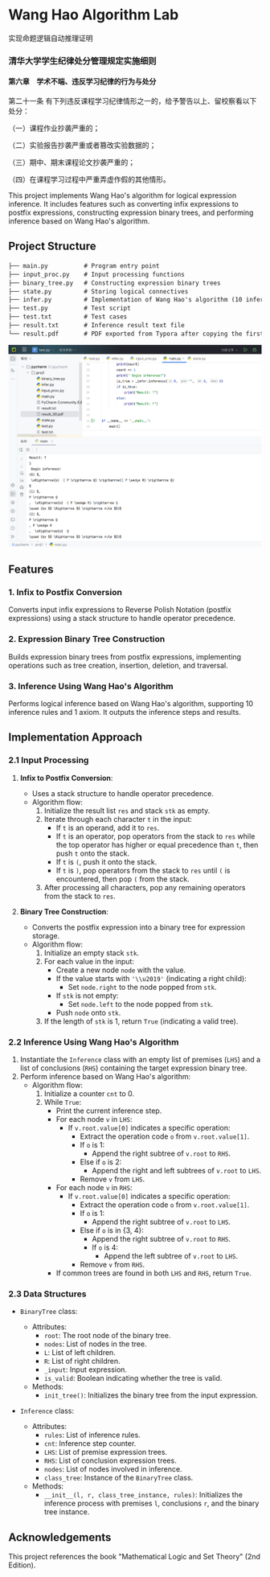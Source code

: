 # Wang Hao Algorithm Lab

实现命题逻辑自动推理证明


### 清华大学学生纪律处分管理规定实施细则

#### 第六章　学术不端、违反学习纪律的行为与处分

第二十一条 有下列违反课程学习纪律情形之一的，给予警告以上、留校察看以下处分：

（一）课程作业抄袭严重的；

（二）实验报告抄袭严重或者篡改实验数据的；

（三）期中、期末课程论文抄袭严重的；

（四）在课程学习过程中严重弄虚作假的其他情形。

This project implements Wang Hao's algorithm for logical expression inference. It includes features such as converting infix expressions to postfix expressions, constructing expression binary trees, and performing inference based on Wang Hao's algorithm.

## Project Structure

```txt
├── main.py          # Program entry point
├── input_proc.py    # Input processing functions
├── binary_tree.py   # Constructing expression binary trees
├── state.py         # Storing logical connectives
├── infer.py         # Implementation of Wang Hao's algorithm (10 inference rules + 1 axiom)
├── test.py          # Test script
├── test.txt         # Test cases
├── result.txt       # Inference result text file
└── result.pdf       # PDF exported from Typora after copying the first 30 inference results from the txt file
```

![image-20250405164416745](assets/image-20250405164416745.png)

## Features

### 1. Infix to Postfix Conversion
Converts input infix expressions to Reverse Polish Notation (postfix expressions) using a stack structure to handle operator precedence.

### 2. Expression Binary Tree Construction
Builds expression binary trees from postfix expressions, implementing operations such as tree creation, insertion, deletion, and traversal.

### 3. Inference Using Wang Hao's Algorithm
Performs logical inference based on Wang Hao's algorithm, supporting 10 inference rules and 1 axiom. It outputs the inference steps and results.

## Implementation Approach

### 2.1 Input Processing
1. **Infix to Postfix Conversion**:
   - Uses a stack structure to handle operator precedence.
   - Algorithm flow:
     1. Initialize the result list `res` and stack `stk` as empty.
     2. Iterate through each character `t` in the input:
        - If `t` is an operand, add it to `res`.
        - If `t` is an operator, pop operators from the stack to `res` while the top operator has higher or equal precedence than `t`, then push `t` onto the stack.
        - If `t` is `(`, push it onto the stack.
        - If `t` is `)`, pop operators from the stack to `res` until `(` is encountered, then pop `(` from the stack.
     3. After processing all characters, pop any remaining operators from the stack to `res`.

2. **Binary Tree Construction**:
   - Converts the postfix expression into a binary tree for expression storage.
   - Algorithm flow:
     1. Initialize an empty stack `stk`.
     2. For each value in the input:
        - Create a new node `node` with the value.
        - If the value starts with `'\\u2019'` (indicating a right child):
          - Set `node.right` to the node popped from `stk`.
        - If `stk` is not empty:
          - Set `node.left` to the node popped from `stk`.
        - Push `node` onto `stk`.
     3. If the length of `stk` is 1, return `True` (indicating a valid tree).

### 2.2 Inference Using Wang Hao's Algorithm
1. Instantiate the `Inference` class with an empty list of premises (`LHS`) and a list of conclusions (`RHS`) containing the target expression binary tree.
2. Perform inference based on Wang Hao's algorithm:
   - Algorithm flow:
     1. Initialize a counter `cnt` to 0.
     2. While `True`:
        - Print the current inference step.
        - For each node `v` in `LHS`:
          - If `v.root.value[0]` indicates a specific operation:
            - Extract the operation code `o` from `v.root.value[1]`.
            - If `o` is 1:
              - Append the right subtree of `v.root` to `RHS`.
            - Else if `o` is 2:
              - Append the right and left subtrees of `v.root` to `LHS`.
            - Remove `v` from `LHS`.
        - For each node `v` in `RHS`:
          - If `v.root.value[0]` indicates a specific operation:
            - Extract the operation code `o` from `v.root.value[1]`.
            - If `o` is 1:
              - Append the right subtree of `v.root` to `LHS`.
            - Else if `o` is in {3, 4}:
              - Append the right subtree of `v.root` to `RHS`.
              - If `o` is 4:
                - Append the left subtree of `v.root` to `LHS`.
            - Remove `v` from `RHS`.
        - If common trees are found in both `LHS` and `RHS`, return `True`.

### 2.3 Data Structures
- `BinaryTree` class:
  - Attributes:
    - `root`: The root node of the binary tree.
    - `nodes`: List of nodes in the tree.
    - `L`: List of left children.
    - `R`: List of right children.
    - `_input`: Input expression.
    - `is_valid`: Boolean indicating whether the tree is valid.
  - Methods:
    - `init_tree()`: Initializes the binary tree from the input expression.

- `Inference` class:
  - Attributes:
    - `rules`: List of inference rules.
    - `cnt`: Inference step counter.
    - `LHS`: List of premise expression trees.
    - `RHS`: List of conclusion expression trees.
    - `nodes`: List of nodes involved in inference.
    - `class_tree`: Instance of the `BinaryTree` class.
  - Methods:
    - `__init__(l, r, class_tree_instance, rules)`: Initializes the inference process with premises `l`, conclusions `r`, and the binary tree instance.



## Acknowledgements

This project references the book "Mathematical Logic and Set Theory" (2nd Edition).